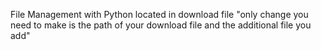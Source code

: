 File Management with Python  located in download file "only change you need to make is the path of your download file and the additional file you add" 
